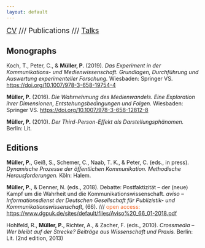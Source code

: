 ```yaml
---
layout: default
---
```


<span style="font-size:14pt">[CV](./index.html) /// Publications ///  [Talks](./talks.html)</span>

## Monographs

Koch, T., Peter, C., & **Müller, P.** (2019). *Das Experiment in der Kommunikations- und Medienwissenschaft. Grundlagen, Durchführung und Auswertung experimenteller Forschung.* Wiesbaden: Springer VS. <a href="https://doi.org/10.1007/978-3-658-19754-4" target="_blank">https://doi.org/10.1007/978-3-658-19754-4</a>

**Müller, P.** (2016). *Die Wahrnehmung des Medienwandels. Eine Exploration ihrer Dimensionen, Entstehungsbedingungen und Folgen.* Wiesbaden: Springer VS. <a href="https://doi.org/10.1007/978-3-658-12812-8" target="_blank">https://doi.org/10.1007/978-3-658-12812-8</a>

**Müller, P.** (2010). *Der Third-Person-Effekt als Darstellungsphänomen.* Berlin: Lit.

## Editions

**Müller, P.**, Geiß, S., Schemer, C., Naab, T. K., & Peter, C. (eds., in press). *Dynamische Prozesse der öffentlichen Kommunikation. Methodische Herausforderungen.* Köln: Halem.

**Müller, P.**, & Denner, N. (eds., 2018). Debatte: Postfaktizität – der (neue) Kampf um die Wahrheit und die Kommunikationswissenschaft. *aviso – Informationsdienst der Deutschen Gesellschaft für Publizistik- und Kommunikationswissenschaft*, (66). /// <font color="#f36b2c">open access:</font> <a href="https://www.dgpuk.de/sites/default/files/Aviso%20_66_01-2018.pdf" target="_blank">https://www.dgpuk.de/sites/default/files/Aviso%20_66_01-2018.pdf</a>

Hohlfeld, R., **Müller, P.**, Richter, A., & Zacher, F. (eds., 2010). *Crossmedia – Wer bleibt auf der Strecke? Beiträge aus Wissenschaft und Praxis.* Berlin: Lit. (2nd edition, 2013)